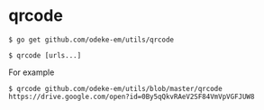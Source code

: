 # qrcode

```shell
$ go get github.com/odeke-em/utils/qrcode

$ qrcode [urls...]
```

For example

```shell
$ qrcode github.com/odeke-em/utils/blob/master/qrcode https://drive.google.com/open?id=0By5qQkvRAeV2SF84VmVpVGFJUW8
```
